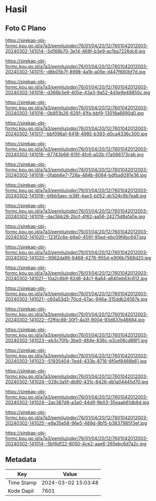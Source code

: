 # Hasil

## Foto C Plano

https://sirekap-obj-formc.kpu.go.id/a7a3/pemilu/pdpr/76/01/04/20/12/7601042012003-20240302-141014--5d168b70-3e14-468f-b3e9-ac1ba7226dc8.jpg

https://sirekap-obj-formc.kpu.go.id/a7a3/pemilu/pdpr/76/01/04/20/12/7601042012003-20240302-141015--d8b05b7f-8998-4a1b-a09e-d447f660bf7d.jpg

https://sirekap-obj-formc.kpu.go.id/a7a3/pemilu/pdpr/76/01/04/20/12/7601042012003-20240302-141016--d366b3e9-405e-43a3-9a52-4d3e9e48850c.jpg

https://sirekap-obj-formc.kpu.go.id/a7a3/pemilu/pdpr/76/01/04/20/12/7601042012003-20240302-141016--0b851b26-6291-41fa-bbf9-13016a6890d0.jpg

https://sirekap-obj-formc.kpu.go.id/a7a3/pemilu/pdpr/76/01/04/20/12/7601042012003-20240302-141017--bbf096a1-6418-4985-b393-d0ca4336c300.jpg

https://sirekap-obj-formc.kpu.go.id/a7a3/pemilu/pdpr/76/01/04/20/12/7601042012003-20240302-141018--67743b68-615f-4fc6-a02b-f7a066173ceb.jpg

https://sirekap-obj-formc.kpu.go.id/a7a3/pemilu/pdpr/76/01/04/20/12/7601042012003-20240302-141018--0fabb6e7-728a-484b-8084-bdfba9281e36.jpg

https://sirekap-obj-formc.kpu.go.id/a7a3/pemilu/pdpr/76/01/04/20/12/7601042012003-20240302-141019--bfbb5aec-b38f-4ae3-b052-dc524c6b7ea8.jpg

https://sirekap-obj-formc.kpu.go.id/a7a3/pemilu/pdpr/76/01/04/20/12/7601042012003-20240302-141019--dac5bb28-2bcf-4f62-aa56-24275d8a1a0e.jpg

https://sirekap-obj-formc.kpu.go.id/a7a3/pemilu/pdpr/76/01/04/20/12/7601042012003-20240302-141020--123f2c6e-b9a0-4591-95ed-ebc09f4bc647.jpg

https://sirekap-obj-formc.kpu.go.id/a7a3/pemilu/pdpr/76/01/04/20/12/7601042012003-20240302-141020--9962da96-6468-4276-955d-e906b7568d20.jpg

https://sirekap-obj-formc.kpu.go.id/a7a3/pemilu/pdpr/76/01/04/20/12/7601042012003-20240302-141021--10a2c6b9-62d6-44c1-8a84-a840eb63c612.jpg

https://sirekap-obj-formc.kpu.go.id/a7a3/pemilu/pdpr/76/01/04/20/12/7601042012003-20240302-141021--c60a53d3-70cd-47ac-946a-315ddb24567e.jpg

https://sirekap-obj-formc.kpu.go.id/a7a3/pemilu/pdpr/76/01/04/20/12/7601042012003-20240302-141022--f2ffdc89-30f1-4a3f-9004-93d837e46684.jpg

https://sirekap-obj-formc.kpu.go.id/a7a3/pemilu/pdpr/76/01/04/20/12/7601042012003-20240302-141023--eb3c70fb-3be0-484e-836c-e3ce06cd88f1.jpg

https://sirekap-obj-formc.kpu.go.id/a7a3/pemilu/pdpr/76/01/04/20/12/7601042012003-20240302-141023--51935404-7ed4-433b-8716-6f0ef8468b61.jpg

https://sirekap-obj-formc.kpu.go.id/a7a3/pemilu/pdpr/76/01/04/20/12/7601042012003-20240302-141024--028c3a5f-db90-431c-8426-db1a04445d70.jpg

https://sirekap-obj-formc.kpu.go.id/a7a3/pemilu/pdpr/76/01/04/20/12/7601042012003-20240302-141024--2ac387d9-a3a0-44d9-9b03-35eaab61db6d.jpg

https://sirekap-obj-formc.kpu.go.id/a7a3/pemilu/pdpr/76/01/04/20/12/7601042012003-20240302-141025--e9a35e58-96e5-489d-9b15-b3837985f3ef.jpg

https://sirekap-obj-formc.kpu.go.id/a7a3/pemilu/pdpr/76/01/04/20/12/7601042012003-20240302-141014--5bf6df22-8050-4ce2-aae6-265ebc6d7a2c.jpg


## Metadata

| Key        | Value               |
| ---------- | ------------------- |
| Time Stamp | 2024-03-02 15:03:48 |
| Kode Dapil | 7601                |



